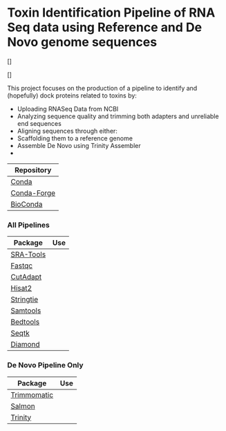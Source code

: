 # Toxin Identification Pipeline of RNA Seq data using Reference and De Novo genome sequences

[![]()]

[![]()]

This project focuses on the production of a pipeline to identify and (hopefully) dock proteins related to toxins by:

- Uploading RNASeq Data from NCBI
- Analyzing sequence quality and trimming both adapters and unreliable end sequences
- Aligning sequences through either:
 - Scaffolding them to a reference genome
 - Assemble De Novo using Trinity Assembler
-  

|Repository| 
|  ------ | 
|[Conda](https://anaconda.org/anaconda/conda)| 
|[Conda-Forge](https://conda-forge.org/)| 
|[BioConda](https://bioconda.github.io/)| 


### All Pipelines
|Package|Use|
|  ------ | ------ |
|[SRA-Tools](https://github.com/ncbi/sra-tools)| |
|[Fastqc]()||
|[CutAdapt]()| |
|[Hisat2]()| |
|[Stringtie]()| |
|[Samtools]()| |
|[Bedtools]()| |
|[Seqtk]()| |
|[Diamond]()| |  

### De Novo Pipeline Only
|Package|Use|
|  ------ | ------ |
|[Trimmomatic](https://github.com/usadellab/Trimmomatic)| |
|[Salmon](https://combine-lab.github.io/salmon/getting_started/)| |
|[Trinity](https://combine-lab.github.io/salmon/getting_started/)| |
